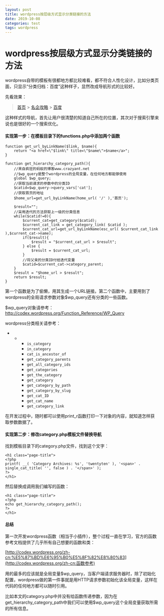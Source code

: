 ```yaml
---
layout: post
title: wordpress按层级方式显示分类链接的方法
date: 2019-10-08
categories: test
tags: wordpress
---
```


# wordpress按层级方式显示分类链接的方法

wordpress自带的模板有很都地方都比较难看，都不符合人性化设计，比如分类页面，只显示“分类归档：百度”这种样子，显然改成导航形式的比较好。

先看效果：

> [首页](http://www.51projob.com/) > [名企攻略](http://www.51projob.com/名企攻略) > [百度](http://www.51projob.com/名企攻略/百度)

这种样式的导航，首先让用户很清楚的知道自己所在的位置，其次对于搜索引擎来说也是很好的一个搜索优化。

#### 实现第一步：在模板目录下的functions.php中添加两个函数

```
function get_url_byLinkName($link, $name){
    return "<a href=\"$link\" title=\"$name\">$name</a>";
}

function get_hierarchy_category_path(){
    //来自疯狂的蚂蚁的博客www.crazyant.net
    //$wp_query是整个wordpress的全局变量，在任何地方都能够使用
    global $wp_query;
    //获取当前请求的参数中的分类ID
    $catid=$wp_query->query_vars['cat'];
    //获取首页的地址
    $home_url=get_url_byLinkName(home_url( '/' ),'首页');

    $result="";
    //采用迭代的方法获取上一级的分类信息
    while($catid!=0){
        $current_cat=get_category($catid);
        $current_cat_link = get_category_link( $catid );
        $current_cat_url=get_url_byLinkName(esc_url( $current_cat_link ),$current_cat->name);
        if($result){
            $result = "$current_cat_url > $result";    
        } else {
            $result = $current_cat_url;
        }
        //将父亲的分类ID付给迭代变量
        $catid=$current_cat->category_parent;
    }
    $result = "$home_url > $result";
    return $result;
}
```

 

第一个函数是为了偷懒，用其生成一个URL链接。第二个函数中，主要用到了wordpress的全局请求参数对象$wp_query还有分类的一些函数。

$wp_query对象请参考：http://codex.wordpress.org/Function_Reference/WP_Query

wordpress分类相关请参考：

- - - `is_category`
    - `in_category`
    - `cat_is_ancestor_of`
    - `get_category_parents`
    - `get_all_category_ids`
    - `get_categories`
    - `get_the_category`
    - `get_category`
    - `get_category_by_path`
    - `get_category_by_slug`
    - `get_cat_ID`
    - `get_cat_name`
    - `get_category_link`

在开发过程中，随时都可以使用print_r函数打印一下对象的内容，就知道怎样获取参数数据了。

#### 实现第二步：修改category.php模板文件替换导航

找到模板目录下的category.php文件，找到这个文字：

```
<h1 class="page-title">
<?php
printf( __( 'Category Archives: %s', 'twentyten' ), '<span>' . single_cat_title( '', false ) . '</span>' );
?>
</h1>
```

 

然后替换成调用我们编写的函数：

```
<h1 class="page-title">
<?php
echo get_hierarchy_category_path();
?>
</h1>
```

 

#### 总结

第一次开发wordpress函数（相当于小插件），整个过程一直在学习，官方的函数参考文档提供了几乎所有自己想要的函数和类：

[http://codex.wordpress.org/zh-cn:%E5%87%BD%E6%95%B0%E5%8F%82%E8%80%83](http://codex.wordpress.org/zh-cn:函数参考)

用的最多的应该就是全局变量$wp_query，当客户端请求服务器时，除了初始化配置，wordpress做的第一件事就是用HTTP请求参数初始化该全局变量，这样在代码的任何地方都可以随时引用。

比如本文的category.php中并没有给函数传递参数，因为在get_hierarchy_category_path中我们可以使用$wp_query这个全局变量获取所需的所有信息。